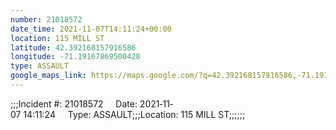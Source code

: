 ```yaml
---
number: 21018572
date_time: 2021-11-07T14:11:24+00:00
location: 115 MILL ST
latitude: 42.392168157916586
longitude: -71.19167869500428
type: ASSAULT
google_maps_link: https://maps.google.com/?q=42.392168157916586,-71.19167869500428
---
```


;;;Incident #: 21018572     Date: 2021‐11‐07 14:11:24     Type: ASSAULT;;;Location: 115 MILL ST;;;;;;
